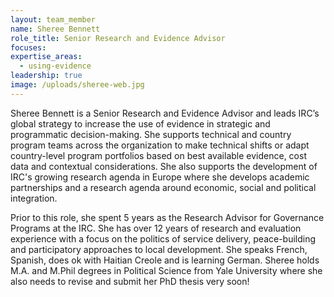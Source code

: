 ```yaml
---
layout: team_member
name: Sheree Bennett
role_title: Senior Research and Evidence Advisor
focuses:
expertise_areas:
  - using-evidence
leadership: true
image: /uploads/sheree-web.jpg
---
```


Sheree Bennett is a Senior Research and Evidence Advisor and leads IRC’s global strategy to increase the use of evidence in strategic and programmatic decision-making. She supports technical and country program teams across the organization to make technical shifts or adapt country-level program portfolios based on best available evidence, cost data and contextual considerations. She also supports the development of IRC's growing research agenda in Europe where she develops academic partnerships and a research agenda around economic, social and political integration. &nbsp;

Prior to this role, she spent 5 years as the Research Advisor for Governance Programs at the IRC. She has over 12 years of research and evaluation experience with a focus on the politics of service delivery, peace-building and participatory approaches to local development. She speaks French, Spanish, does ok with Haitian Creole and is learning German. Sheree holds M.A. and M.Phil degrees in Political Science from Yale University where she also needs to revise and submit her PhD thesis very soon\!&nbsp;